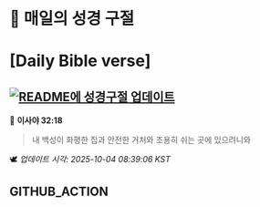 # 🙏 매일의 성경 구절
# [Daily Bible verse]
## [![README에 성경구절 업데이트](https://github.com/DONGSUKA/first_test/actions/workflows/update-readme-bible.yml/badge.svg)](https://github.com/DONGSUKA/first_test/actions/workflows/update-readme-bible.yml)
<!-- START_BIBLE_VERSE -->
📖 **이사야 32:18**
> 내 백성이 화평한 집과 안전한 거처와 조용히 쉬는 곳에 있으려니와

🕊️ _업데이트 시각: 2025-10-04 08:39:06 KST_
  <!-- END_BIBLE_VERSE -->
## GITHUB_ACTION
